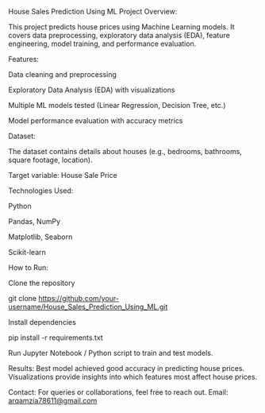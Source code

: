 House Sales Prediction Using ML
Project Overview:

This project predicts house prices using Machine Learning models.
It covers data preprocessing, exploratory data analysis (EDA), feature engineering, model training, and performance evaluation.

Features:

Data cleaning and preprocessing

Exploratory Data Analysis (EDA) with visualizations

Multiple ML models tested (Linear Regression, Decision Tree, etc.)

Model performance evaluation with accuracy metrics

Dataset:

The dataset contains details about houses (e.g., bedrooms, bathrooms, square footage, location).

Target variable: House Sale Price

Technologies Used:

Python 

Pandas, NumPy

Matplotlib, Seaborn

Scikit-learn

How to Run:

Clone the repository

git clone https://github.com/your-username/House_Sales_Prediction_Using_ML.git


Install dependencies

pip install -r requirements.txt

Run Jupyter Notebook / Python script to train and test models.

Results:
Best model achieved good accuracy in predicting house prices.
Visualizations provide insights into which features most affect house prices.

Contact:
For queries or collaborations, feel free to reach out.
Email: arqamzia78611@gmail.com
